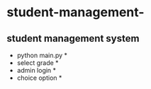 # student-management-
## student management  system ##

* python main.py *
* select grade *
* admin login  *
* choice option *

